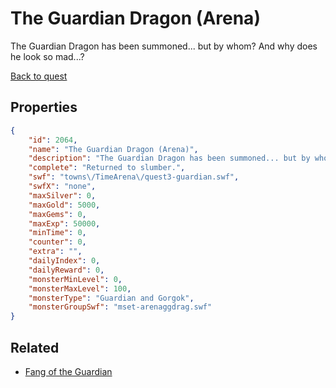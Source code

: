 # The Guardian Dragon (Arena)

The Guardian Dragon has been summoned... but by whom? And why does he look so mad...?

[Back to quest](../quests.md)

## Properties

```json
{
    "id": 2064,
    "name": "The Guardian Dragon (Arena)",
    "description": "The Guardian Dragon has been summoned... but by whom? And why does he look so mad...?",
    "complete": "Returned to slumber.",
    "swf": "towns\/TimeArena\/quest3-guardian.swf",
    "swfX": "none",
    "maxSilver": 0,
    "maxGold": 5000,
    "maxGems": 0,
    "maxExp": 50000,
    "minTime": 0,
    "counter": 0,
    "extra": "",
    "dailyIndex": 0,
    "dailyReward": 0,
    "monsterMinLevel": 0,
    "monsterMaxLevel": 100,
    "monsterType": "Guardian and Gorgok",
    "monsterGroupSwf": "mset-arenaggdrag.swf"
}
```

## Related

- [Fang of the Guardian](../items/21623-fang-of-the-guardian.md)

